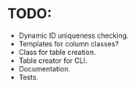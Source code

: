 # TODO:
- Dynamic ID uniqueness checking.
- Templates for column classes?
- Class for table creation.
- Table creator for CLI.
- Documentation.
- Tests.
